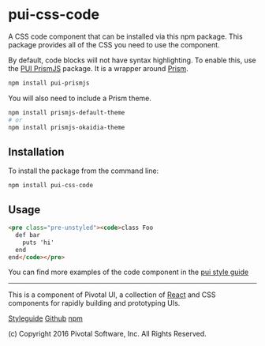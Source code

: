 # pui-css-code

A CSS code component that can be installed via this npm package.
This package provides all of the CSS you need to use the component.

By default, code blocks will not have syntax highlighting.
To enable this, use the [PUI PrismJS](https://www.npmjs.com/package/pui-prismjs) package.
It is a wrapper around [Prism](http://prismjs.com).

```sh
npm install pui-prismjs
```

You will also need to include a Prism theme.

```sh
npm install prismjs-default-theme
# or
npm install prismjs-okaidia-theme
```


## Installation

To install the package from the command line:

```
npm install pui-css-code
```

## Usage

```html
<pre class="pre-unstyled"><code>class Foo
  def bar
    puts 'hi'
  end
end</code></pre>
```


You can find more examples of the code component in the [pui style guide](http://styleguide.pivotal.io/)


*****************************************

This is a component of Pivotal UI, a collection of [React](https://facebook.github.io/react/) and CSS components for rapidly building and prototyping UIs.

[Styleguide](http://styleguide.pivotal.io)
[Github](https://github.com/pivotal-cf/pivotal-ui)
[npm](https://www.npmjs.com/browse/keyword/pivotal%20ui%20modularized)

(c) Copyright 2016 Pivotal Software, Inc. All Rights Reserved.
